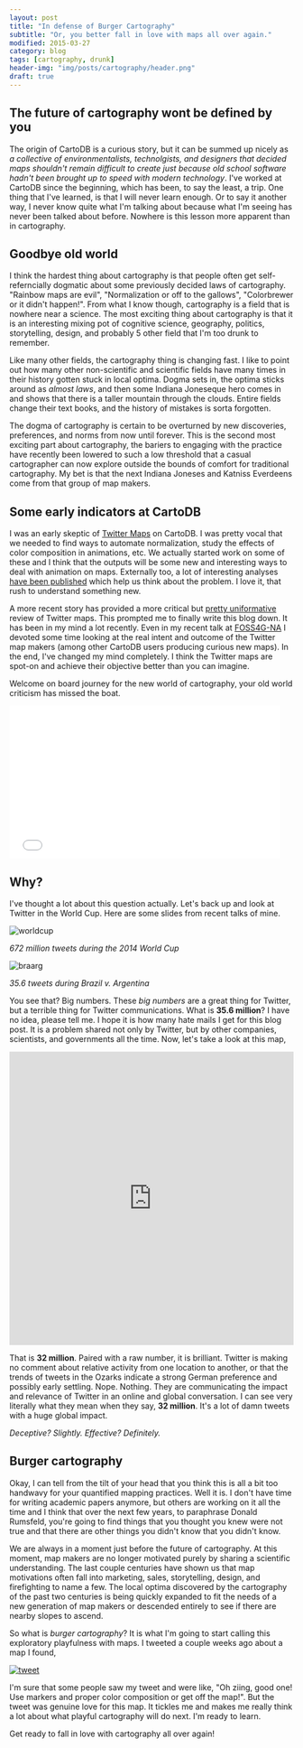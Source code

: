 ```yaml
---
layout: post
title: "In defense of Burger Cartography"
subtitle: "Or, you better fall in love with maps all over again."
modified: 2015-03-27
category: blog
tags: [cartography, drunk]
header-img: "img/posts/cartography/header.png"
draft: true
---
```


## The future of cartography wont be defined by you

The origin of CartoDB is a curious story, but it can be summed up nicely as _a collective of environmentalists, technolgists, and designers that decided maps shouldn't remain difficult to create just because old school software hadn't been brought up to speed with modern technology_. I've worked at CartoDB since the beginning, which has been, to say the least, a trip. One thing that I've learned, is that I will never learn enough. Or to say it another way, I never know quite what I'm talking about because what I'm seeing has never been talked about before. Nowhere is this lesson more apparent than in cartography.

## Goodbye old world

I think the hardest thing about cartography is that people often get self-referncially dogmatic about some previously decided laws of cartography. "Rainbow maps are evil", "Normalization or off to the gallows", "Colorbrewer or it didn't happen!". From what I know though, cartography is a field that is nowhere near a science. The most exciting thing about cartography is that it is an interesting mixing pot of cognitive science, geography, politics, storytelling, design, and probably 5 other field that I'm too drunk to remember. 

Like many other fields, the cartography thing is changing fast. I like to point out how many other non-scientific and scientific fields have many times in their history gotten stuck in local optima. Dogma sets in, the optima sticks around as _almost laws_, and then some Indiana Joneseque hero comes in and shows that there is a taller mountain through the clouds. Entire fields change their text books, and the history of mistakes is sorta forgotten. 

The dogma of cartography is certain to be overturned by new discoveries, preferences, and norms from now until forever. This is the second most exciting part about cartography, the bariers to engaging with the practice have recently been lowered to such a low threshold that a casual cartographer can now explore outside the bounds of comfort for traditional cartography. My bet is that the next Indiana Joneses and Katniss Everdeens come from that group of map makers. 

## Some early indicators at CartoDB

I was an early skeptic of [Twitter Maps](http://blog.cartodb.com/twitter-maps/) on CartoDB. I was pretty vocal that we needed to find ways to automate normalization, study the effects of color composition in animations, etc. We actually started work on some of these and I think that the outputs will be some new and interesting ways to deal with animation on maps. Externally too, a lot of interesting analyses [have been published](http://www.floatingsheep.org/2014/08/mapping-ferguson-tweets-or-more-maps.html) which help us think about the problem. I love it, that rush to understand something new. 

A more recent story has provided a more critical but [pretty uniformative](http://www.citylab.com/housing/2015/03/why-most-twitter-maps-cant-be-trusted/388586/) review of Twitter maps. This prompted me to finally write this blog down. It has been in my mind a lot recently. Even in my recent talk at [FOSS4G-NA](https://2015.foss4g-na.org/session/what-map) I devoted some time looking at the real intent and outcome of the Twitter map makers (among other CartoDB users producing curious new maps). In the end, I've changed my mind completely. I think the Twitter maps are spot-on and achieve their objective better than you can imagine. 

Welcome on board journey for the new world of cartography, your old world criticism has missed the boat.

<iframe src="//giphy.com/embed/3zBmNY3YOBbDG" width="480" height="270" frameBorder="0" style="max-width: 100%" class="giphy-embed" webkitAllowFullScreen mozallowfullscreen allowFullScreen></iframe>

## Why?

I've thought a lot about this question actually. Let's back up and look at Twitter in the World Cup. Here are some slides from recent talks of mine.

![worldcup](/img/posts/cartography/world-cup.png)

_672 million tweets during the 2014 World Cup_

![braarg](/img/posts/cartography/bra-ger.png)

_35.6 tweets during Brazil v. Argentina_

You see that? Big numbers. These _big numbers_ are a great thing for Twitter, but a terrible thing for Twitter communications. What is **35.6 million**? I have no idea, please tell me. I hope it is how many hate mails I get for this blog post. It is a problem shared not only by Twitter, but by other companies, scientists, and governments all the time. Now, let's take a look at this map,

<iframe src="http://cartodb.com/v/worldcup/match/?TC=x&vis=30acae6a-0a51-11e4-8918-0e73339ffa50&h=t&t=Germany,B40903%7CArgentina,5CA2D1&m=7%2F13%2F2014%2016:00:00%20GMT,7%2F12%2F2014%2018:35:00GMT&g=147%7C#/2/-11.9/-8.1/0" width='100%' height='520' frameborder='0'  allowfullscreen webkitallowfullscreen mozallowfullscreen oallowfullscreen msallowfullscreen></iframe>

That is **32 million**. Paired with a raw number, it is brilliant. Twitter is making no comment about relative activity from one location to another, or that the trends of tweets in the Ozarks indicate a strong German preference and possibly early settling. Nope. Nothing. They are communicating the impact and relevance of Twitter in an online and global conversation. I can see very literally what they mean when they say, **32 million**. It's a lot of damn tweets with a huge global impact. 

_Deceptive? Slightly. Effective? Definitely._

## Burger cartography

Okay, I can tell from the tilt of your head that you think this is all a bit too handwavy for your quantified mapping practices. Well it is. I don't have time for writing academic papers anymore, but others are working on it all the time and I think that over the next few years, to paraphrase Donald Rumsfeld, you're going to find things that you thought you knew were not true and that there are other things you didn't know that you didn't know.

We are always in a moment just before the future of cartography. At this moment, map makers are no longer motivated purely by sharing a scientific understanding. The last couple centuries have shown us that map motivations often fall into marketing, sales, storytelling, design, and firefighting to name a few. The local optima discovered by the cartography of the past two centuries is being quickly expanded to fit the needs of a new generation of map makers or descended entirely to see if there are nearby slopes to ascend. 

So what is _burger cartography_? It is what I'm going to start calling this exploratory playfulness with maps. I tweeted a couple weeks ago about a map I found,

[![tweet](/img/posts/cartography/burger.png)](https://twitter.com/andrewxhill/status/576442676419125248)

I'm sure that some people saw my tweet and were like, "Oh ziing, good one! Use markers and proper color composition or get off the map!". But the tweet was genuine love for this map. It tickles me and makes me really think a lot about what playful cartography will do next. I'm ready to learn.

Get ready to fall in love with cartography all over again!

